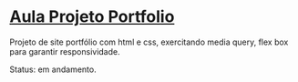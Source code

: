 # [Aula Projeto Portfolio](https://gracibrea.github.io/projeto-portfolio/)
 Projeto de site portfólio com html e css, exercitando media query, flex box para garantir responsividade.
 
 Status: em andamento.
